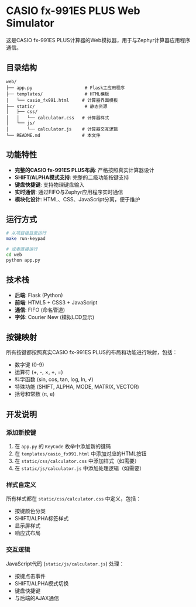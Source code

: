 # CASIO fx-991ES PLUS Web Simulator

这是CASIO fx-991ES PLUS计算器的Web模拟器，用于与Zephyr计算器应用程序通信。

## 目录结构

```
web/
├── app.py                    # Flask主应用程序
├── templates/                # HTML模板
│   └── casio_fx991.html     # 计算器界面模板
├── static/                   # 静态资源
│   ├── css/
│   │   └── calculator.css   # 计算器样式
│   └── js/
│       └── calculator.js    # 计算器交互逻辑
└── README.md                # 本文件
```

## 功能特性

- **完整的CASIO fx-991ES PLUS布局**: 严格按照真实计算器设计
- **SHIFT/ALPHA模式支持**: 完整的二级功能按键支持
- **键盘快捷键**: 支持物理键盘输入
- **实时通信**: 通过FIFO与Zephyr应用程序实时通信
- **模块化设计**: HTML、CSS、JavaScript分离，便于维护

## 运行方式

```bash
# 从项目根目录运行
make run-keypad

# 或者直接运行
cd web
python app.py
```

## 技术栈

- **后端**: Flask (Python)
- **前端**: HTML5 + CSS3 + JavaScript
- **通信**: FIFO (命名管道)
- **字体**: Courier New (模拟LCD显示)

## 按键映射

所有按键都按照真实CASIO fx-991ES PLUS的布局和功能进行映射，包括：

- 数字键 (0-9)
- 运算符 (+, -, ×, ÷, =)
- 科学函数 (sin, cos, tan, log, ln, √)
- 特殊功能 (SHIFT, ALPHA, MODE, MATRIX, VECTOR)
- 括号和常数 (π, e)

## 开发说明

### 添加新按键

1. 在 `app.py` 的 `KeyCode` 枚举中添加新的键码
2. 在 `templates/casio_fx991.html` 中添加对应的HTML按钮
3. 在 `static/css/calculator.css` 中添加样式（如需要）
4. 在 `static/js/calculator.js` 中添加处理逻辑（如需要）

### 样式自定义

所有样式都在 `static/css/calculator.css` 中定义，包括：
- 按键颜色分类
- SHIFT/ALPHA标签样式
- 显示屏样式
- 响应式布局

### 交互逻辑

JavaScript代码 (`static/js/calculator.js`) 处理：
- 按键点击事件
- SHIFT/ALPHA模式切换
- 键盘快捷键
- 与后端的AJAX通信
